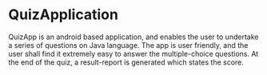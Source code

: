 # QuizApplication

QuizApp is an android based application, and enables the user to undertake a series of questions on Java language.
The app is user friendly, and the user shall find it extremely easy to answer the multiple-choice questions.
At the end of the quiz, a result-report is generated which states the score.

